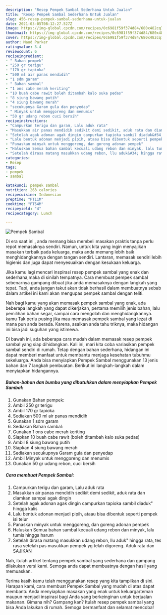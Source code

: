 ```yaml
---
description: "Resep Pempek Sambal Sederhana Untuk Jualan"
title: "Resep Pempek Sambal Sederhana Untuk Jualan"
slug: 456-resep-pempek-sambal-sederhana-untuk-jualan
date: 2021-03-05T08:12:27.527Z
image: https://img-global.cpcdn.com/recipes/0c6981f59f374d84/680x482cq70/pempek-sambal-foto-resep-utama.jpg
thumbnail: https://img-global.cpcdn.com/recipes/0c6981f59f374d84/680x482cq70/pempek-sambal-foto-resep-utama.jpg
cover: https://img-global.cpcdn.com/recipes/0c6981f59f374d84/680x482cq70/pempek-sambal-foto-resep-utama.jpg
author: Maud Parker
ratingvalue: 3.4
reviewcount: 6
recipeingredient:
- " Bahan pempek"
- "250 gr terigu"
- "170 gr tapioka"
- "500 ml air panas mendidih"
- "1 sdm garam"
- " Bahan sambal"
- "1 ons cabe merah keriting"
- "10 buah cabe rawit boleh ditambah kalo suka pedas"
- "8 siung bawang putih"
- "4 siung bawang merah"
- "secukupnya Garam gula dan penyedap"
- " Minyak untuk menggoreng dan menumis"
- "50 gr udang rebon cuci bersih"
recipeinstructions:
- "Campurkan terigu dan garam, Lalu aduk rata"
- "Masukkan air panas mendidih sedikit demi sedikit, aduk rata dan diamkan sampai agak dingin"
- "Setelah agak adonan agak dingin campurkan tapioka sambil diaduk&#34; hingga kalis"
- "Lalu bentuk adonan menjadi pipih, ataau bisa dibentuk seperti pempek isi telur"
- "Panaskan minyak untuk menggoreng, dan goreng adonan pempek"
- "Haluskan Semua bahan sambal kecuali udang rebon dan minyak, lalu tumis hingga harum"
- "Setelah dirasa matang masukkan udang rebon, llu aduk&#34; hingga rata, tes rasa setelah pas masukkan pempek yg telah digoreng. Aduk rata dan SAJIKAN"
categories:
- Resep
tags:
- pempek
- sambal

katakunci: pempek sambal 
nutrition: 263 calories
recipecuisine: Indonesian
preptime: "PT11M"
cooktime: "PT54M"
recipeyield: "4"
recipecategory: Lunch

---
```



![Pempek Sambal](https://img-global.cpcdn.com/recipes/0c6981f59f374d84/680x482cq70/pempek-sambal-foto-resep-utama.jpg)

Di era  saat ini , anda memang bisa membeli masakan praktis tanpa perlu repot memasaknya sendiri. Namun, untuk kita yang ingin menyajikan masakan terbaik pada keluarga, maka anda memang lebih baik menghidangkannya dengan tangan sendiri. Lantaran, memasak sendiri lebih higienis dan juga dapat menyesuaikan dengan kesukaan keluarga.

Jika kamu lagi mencari inspirasi resep pempek sambal yang enak dan sederhana,maka di sinilah tempatnya. Cara membuat pempek sambal  sebenarnya gampang dibuat jika anda memasaknya dengan langkah yang tepat. Tapi, anda jangan takut akan tidak berhasil dalam membuatnya 
sebab dalam artikel ini kami akan mengupas pempek sambal dengan teliti.  



Nah bagi kamu yang akan memasak pempek sambal yang enak, ada beberapa langkah yang dapat dikerjakan, pertama memilih jenis bahan, lalu pemilihan bahan segar, sampai cara mengolah dan menghidangkannya. kamu Tak perlu pusing jika mau memasak pempek sambal yang lezat di mana pun anda berada. Karena, asalkan anda  tahu triknya, maka hidangan ini bisa jadi suguhan yang istimewa.

Di bawah ini, ada beberapa cara mudah dalam memasak resep pempek sambal yang siap dihidangkan. Kali ini, mari kita coba variasikan pempek sambal sendiri di rumah. Tetap dengan bahan sederhana, hidangan ini dapat memberi manfaat untuk membantu menjaga kesehatan tubuhmu sekeluarga. Anda bisa menyiapkan Pempek Sambal menggunakan 13 jenis bahan dan 7 langkah pembuatan. Berikut ini langkah-langkah dalam menyiapkan hidangannya.

<!--inarticleads1-->

##### Bahan-bahan dan bumbu yang dibutuhkan dalam menyiapkan Pempek Sambal:

1. Gunakan  Bahan pempek:
1. Ambil 250 gr terigu
1. Ambil 170 gr tapioka
1. Sediakan 500 ml air panas mendidih
1. Gunakan 1 sdm garam
1. Sediakan  Bahan sambal:
1. Gunakan 1 ons cabe merah keriting
1. Siapkan 10 buah cabe rawit (boleh ditambah kalo suka pedas)
1. Ambil 8 siung bawang putih
1. Siapkan 4 siung bawang merah
1. Sediakan secukupnya Garam gula dan penyedap
1. Ambil  Minyak untuk menggoreng dan menumis
1. Gunakan 50 gr udang rebon, cuci bersih




<!--inarticleads2-->

##### Cara membuat Pempek Sambal:

1. Campurkan terigu dan garam, Lalu aduk rata
1. Masukkan air panas mendidih sedikit demi sedikit, aduk rata dan diamkan sampai agak dingin
1. Setelah agak adonan agak dingin campurkan tapioka sambil diaduk&#34; hingga kalis
1. Lalu bentuk adonan menjadi pipih, ataau bisa dibentuk seperti pempek isi telur
1. Panaskan minyak untuk menggoreng, dan goreng adonan pempek
1. Haluskan Semua bahan sambal kecuali udang rebon dan minyak, lalu tumis hingga harum
1. Setelah dirasa matang masukkan udang rebon, llu aduk&#34; hingga rata, tes rasa setelah pas masukkan pempek yg telah digoreng. Aduk rata dan SAJIKAN




Nah, itulah artikel tentang  pempek sambal  yang sederhana dan gampang dilakukan versi kami. Semoga anda dapat membuatnya dengan hasil yang memuaskan. 

Terima kasih kamu telah menggunakan resep yang kita tampilkan di sini. Harapan kami, cara membuat  Pempek Sambal yang mudah di atas dapat membantu Anda menyiapkan masakan yang enak untuk keluarga/teman maupun menjadi inspirasi bagi Anda yang berkeinginan untuk berjualan makanan. Gimana nih? Gampang kan? Itulah resep pempek sambal yang bisa Anda lakukan di rumah. Semoga bermanfaat dan selamat mencoba!

